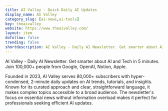 ```yaml
---
title: AI Valley - Quick Daily AI Updates
display_name: AI Valley
category_slug: [ai-news,ai-tools]
key: theaivalley
website: https://www.theaivalley.com/
layout: item
dofollow: false
trending: false
shortdescription: AI Valley - Daily AI Newsletter. Get smarter about AI and Tech in 5 minutes. Join 100,000+ people from Google, OpenAI, Notion, Apple.
---
```

AI Valley - Daily AI Newsletter. Get smarter about AI and Tech in 5 minutes. Join 100,000+ people from Google, OpenAI, Notion, Apple.

Founded in 2023, AI Valley serves 80,000+ subscribers with hyper-condensed, 2-minute daily updates on AI trends, tutorials, and insights. Known for its curated approach and clear, straightforward language, it makes complex topics accessible to a broad audience. The newsletter's focus on essential news without information overload makes it perfect for professionals seeking efficient AI updates.

